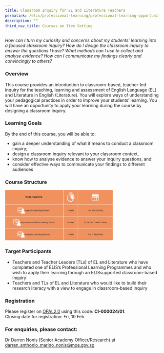 ```yaml
---
title: Classroom Inquiry for EL and Literature Teachers
permalink: /elis/professional-learning/professional-learning-opportunities/classroom-inquiry-for-el-literature/
description: ""
third_nav_title: Courses on Item Setting
---
```

<em>How can I turn my curiosity and concerns about my students’ learning into a focused classroom inquiry? How do I design the classroom inquiry to answer the questions I have? What methods can I use to collect and analyse evidence? How can I communicate my findings clearly and convincingly to others?</em>

### Overview

This course provides an introduction to classroom-based, teacher-led inquiry for the teaching, learning and assessment of English Language (EL) and Literature in English (Literature). You will explore ways of understanding your pedagogical practices in order to improve your students’ learning. You will have an opportunity to apply your learning during the course by designing a classroom inquiry.

### Learning Goals


By the end of this course, you will be able to:

*   gain a deeper understanding of what it means to conduct a classroom inquiry;
*   design a classroom inquiry relevant to your classroom context,
*   know how to analyse evidence to answer your inquiry questions, and
*   consider effective ways to communicate your findings to different audiences

### Course Structure

<img src="/images/course%20structure%208.png" 
     style="width:70%">
		 
### Target Participants

*   Teachers and Teacher Leaders (TLs) of EL and Literature who have completed one of ELIS’s Professional Learning Programmes and who wish to apply their learning through an ELISsupported classroom-based inquiry
*   Teachers and TLs of EL and Literature who would like to build their research literacy with a view to engage in classroom-based inquiry

### Registration

Please register on [OPAL2.0](https://www.opal2.moe.edu.sg/) using this code: **CI-000024/01**.  
Closing date for registration: Fri, 10 Feb

### For enquiries, please contact:


Dr Darren Nonis (Senior Academy Officer/Research) at
<a href="mailto:darren_anthonio_marino_nonis@moe.gov.sg">darren_anthonio_marino_nonis@moe.gov.sg</a>